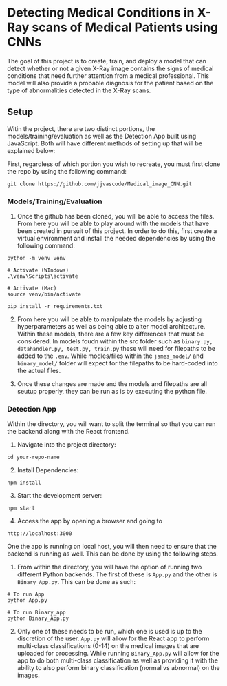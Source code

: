 # Detecting Medical Conditions in X-Ray scans of Medical Patients using CNNs
The goal of this project is to create, train, and deploy a model that can detect whether or not a given X-Ray image contains the signs of medical conditions that need further attention from a medical professional. This model will also provide a probable diagnosis for the patient based on the type of abnormalities detected in the X-Ray scans.

## Setup 

Witin the project, there are two distinct portions, the models/training/evaluation as well as the Detection App built using JavaScript. Both will have different methods of setting up that will be explained below: 

First, regardless of which portion you wish to recreate, you must first clone the repo by using the following command:
```
git clone https://github.com/jjvascode/Medical_image_CNN.git
```

### Models/Training/Evaluation

1. Once the github has been cloned, you will be able to access the files. From here you will be able to play around with the models that have been created in pursuit of this project. In order to do this, first create a virtual environment and install the needed dependencies by using the following command: 
```
python -m venv venv

# Activate (WIndows)
.\venv\Scripts\activate

# Activate (Mac)
source venv/bin/activate

pip install -r requirements.txt
```

2. From here you will be able to manipulate the models by adjusting hyperparameters as well as being able to alter model architecture. Within these models, there are a few key differences that must be considered. In models foudn within the src folder such as ```binary.py, datahandler.py, test.py, train.py``` these will need for filepaths to be added to the ```.env```. While modles/files within the ```james_model/``` and ```binary_model/``` folder will expect for the filepaths to be hard-coded into the actual files. 

3. Once these changes are made and the models and filepaths are all seutup properly, they can be run as is by executing the python file. 

### Detection App

Within the directory, you will want to split the terminal so that you can run the backend along with the React frontend. 

1. Navigate into the project directory: 
```
cd your-repo-name
```

2. Install Dependencies:
```
npm install
```

3. Start the development server: 
```
npm start
```

4. Access the app by opening a browser and going to 
```
http://localhost:3000
```
One the app is running on local host, you will then need to ensure that the backend is running as well. This can be done by using the following steps. 

1. From within the directory, you will have the option of running two different Python backends. The first of these is ```App.py``` and the other is ```Binary_App.py```. This can be done as such:
```
# To run App
python App.py

# To run Binary_app
python Binary_App.py
```

2. Only one of these needs to be run, which one is used is up to the discretion of the user. ```App.py``` will allow for the React app to perform multi-class classifications (0-14) on the medical images that are uploaded for processing. While running ```Binary_App.py``` will allow for the app to do both multi-class classification as well as providing it with the ability to also perform binary classification (normal vs abnormal) on the images.